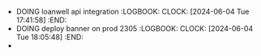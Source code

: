 - DOING loanwell api integration
  :LOGBOOK:
  CLOCK: [2024-06-04 Tue 17:41:58]
  :END:
- DOING deploy banner on prod 2305
  :LOGBOOK:
  CLOCK: [2024-06-04 Tue 18:05:48]
  :END:
-